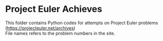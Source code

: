 # Project Euler Achieves
This folder contains Python codes for attempts on Project Euler problems (https://projecteuler.net/archives)  
File names refers to the problem numbers in the site.